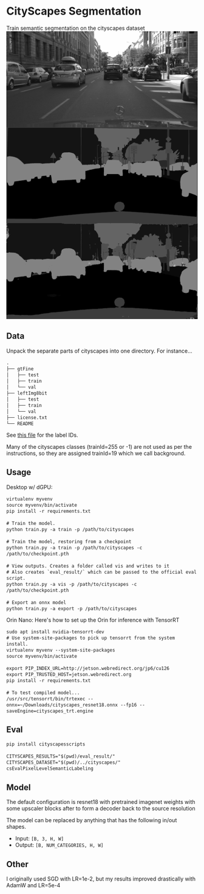 # CityScapes Segmentation
Train semantic segmentation on the cityscapes dataset
![](imgs/sample_small.png)

## Data
Unpack the separate parts of cityscapes into one directory. For instance...
```
.
├── gtFine
│   ├── test
│   ├── train
│   └── val
├── leftImg8bit
│   ├── test
│   ├── train
│   └── val
├── license.txt
└── README
```
See [this file](https://github.com/mcordts/cityscapesScripts/blob/master/cityscapesscripts/helpers/labels.py) for the label IDs.

Many of the cityscapes classes (trainId=255 or -1) are not used as per the instructions, so they are assigned trainId=19 which we call background.


## Usage
Desktop w/ dGPU:
```
virtualenv myvenv
source myvenv/bin/activate
pip install -r requirements.txt

# Train the model.
python train.py -a train -p /path/to/cityscapes

# Train the model, restoring from a checkpoint
python train.py -a train -p /path/to/cityscapes -c /path/to/checkpoint.pth

# View outputs. Creates a folder called vis and writes to it
# Also creates `eval_result/` which can be passed to the official eval script.
python train.py -a vis -p /path/to/cityscapes -c /path/to/checkpoint.pth

# Export an onnx model
python train.py -a export -p /path/to/cityscapes

```

Orin Nano:
Here's how to set up the Orin for inference with TensorRT
```
sudo apt install nvidia-tensorrt-dev
# Use system-site-packages to pick up tensorrt from the system install.
virtualenv myvenv --system-site-packages
source myvenv/bin/activate

export PIP_INDEX_URL=http://jetson.webredirect.org/jp6/cu126
export PIP_TRUSTED_HOST=jetson.webredirect.org
pip install -r requirements.txt

# To test compiled model...
/usr/src/tensorrt/bin/trtexec --onnx=~/Downloads/cityscapes_resnet18.onnx --fp16 --saveEngine=cityscapes_trt.engine
```

## Eval
```
pip install cityscapesscripts

CITYSCAPES_RESULTS="$(pwd)/eval_result/" CITYSCAPES_DATASET="$(pwd)/../cityscapes/" csEvalPixelLevelSemanticLabeling
```

## Model
The default configuration is resnet18 with pretrained imagenet weights with some
upscaler blocks after to form a decoder back to the source resolution

The model can be replaced by anything that has the following in/out shapes.
* Input: `[B, 3, H, W]`
* Output: `[B, NUM_CATEGORIES, H, W]`

## Other
I originally used SGD with LR=1e-2, but my results improved drastically with AdamW and LR=5e-4
